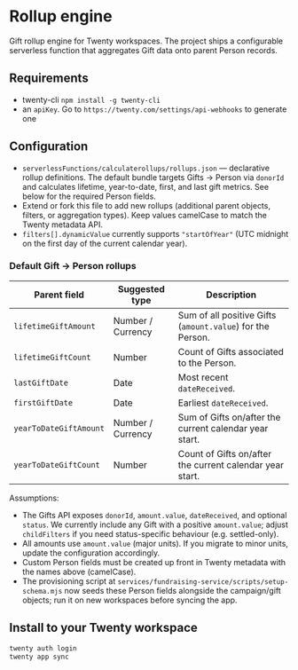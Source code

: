 # Rollup engine

Gift rollup engine for Twenty workspaces. The project ships a configurable
serverless function that aggregates Gift data onto parent Person records.

## Requirements
- twenty-cli `npm install -g twenty-cli`
- an `apiKey`. Go to `https://twenty.com/settings/api-webhooks` to generate one

## Configuration
- `serverlessFunctions/calculaterollups/rollups.json` — declarative rollup definitions. The default bundle targets
  Gifts → Person via `donorId` and calculates lifetime, year-to-date, first, and
  last gift metrics. See below for the required Person fields.
- Extend or fork this file to add new rollups (additional parent objects,
  filters, or aggregation types). Keep values camelCase to match the Twenty
  metadata API.
- `filters[].dynamicValue` currently supports `"startOfYear"` (UTC midnight on
  the first day of the current calendar year).

### Default Gift → Person rollups
| Parent field | Suggested type | Description |
| --- | --- | --- |
| `lifetimeGiftAmount` | Number / Currency | Sum of all positive Gifts (`amount.value`) for the Person. |
| `lifetimeGiftCount` | Number | Count of Gifts associated to the Person. |
| `lastGiftDate` | Date | Most recent `dateReceived`. |
| `firstGiftDate` | Date | Earliest `dateReceived`. |
| `yearToDateGiftAmount` | Number / Currency | Sum of Gifts on/after the current calendar year start. |
| `yearToDateGiftCount` | Number | Count of Gifts on/after the current calendar year start. |

Assumptions:
- The Gifts API exposes `donorId`, `amount.value`, `dateReceived`, and optional
  `status`. We currently include any Gift with a positive `amount.value`; adjust
  `childFilters` if you need status-specific behaviour (e.g. settled-only).
- All amounts use `amount.value` (major units). If you migrate to minor units,
  update the configuration accordingly.
- Custom Person fields must be created up front in Twenty metadata with the
  names above (camelCase).
- The provisioning script at `services/fundraising-service/scripts/setup-schema.mjs`
  now seeds these Person fields alongside the campaign/gift objects; run it on
  new workspaces before syncing the app.

## Install to your Twenty workspace

```bash
twenty auth login
twenty app sync
```
